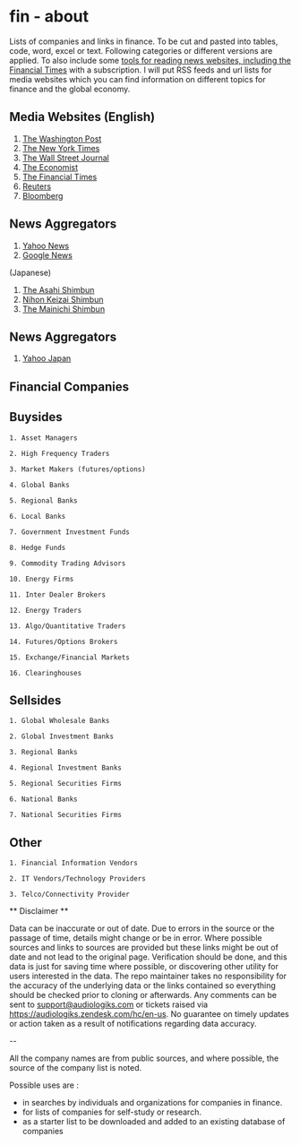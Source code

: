 # fin - about
Lists of companies and links in finance. To be cut and pasted into tables, code, word, excel or text.
Following categories or different versions are applied. To also include some [tools for reading news websites, including the Financial Times](https://github.com/ServeMotor/fin/tree/main/sources/research/ftsub) with a subscription. I will put RSS feeds and url lists for media websites which you can find information on different topics for finance and the global economy. 

Media Websites (English)
--
1. [The Washington Post](www.washingtonpost.com)
2. [The New York Times](www.nyt.com)
3. [The Wall Street Journal](www.wsj.com)
4. [The Economist](www.economist.com)
5. [The Financial Times](www.ft.com)
6. [Reuters](www.reuters.com)
7. [Bloomberg](www.bloomberg.com)

## News Aggregators
1. [Yahoo News](https://news.yahoo.com)
2. [Google News](https://news.google.com)


(Japanese)
1. [The Asahi Shimbun](www.asahi.com)
2. [Nihon Keizai Shimbun](www.nikkei.com)
3. [The Mainichi Shimbun](www.mainichi.com)

## News Aggregators 
1. [Yahoo Japan](https://news.yahoo.co.jp)


Financial Companies
---

## Buysides

    1. Asset Managers

    2. High Frequency Traders

    3. Market Makers (futures/options)

    4. Global Banks

    5. Regional Banks

    6. Local Banks

    7. Government Investment Funds

    8. Hedge Funds

    9. Commodity Trading Advisors

    10. Energy Firms

    11. Inter Dealer Brokers

    12. Energy Traders

    13. Algo/Quantitative Traders

    14. Futures/Options Brokers

    15. Exchange/Financial Markets

    16. Clearinghouses

## Sellsides

    1. Global Wholesale Banks

    2. Global Investment Banks

    3. Regional Banks

    4. Regional Investment Banks

    5. Regional Securities Firms

    6. National Banks

    7. National Securities Firms

## Other

    1. Financial Information Vendors

    2. IT Vendors/Technology Providers

    3. Telco/Connectivity Provider

** Disclaimer **

Data can be inaccurate or out of date. Due to errors in the source or the passage of time, details might change or be in error. Where possible sources and links to sources are provided but these links might be out of date and not lead to the original page. Verification should be done, and this data is just for saving time where possible, or discovering other utility for users interested in the data. The repo maintainer takes no responsibility for the accuracy of the underlying data or the links contained so everything should be checked prior to cloning or afterwards. Any comments can be sent to support@audiologiks.com or tickets raised via https://audiologiks.zendesk.com/hc/en-us. No guarantee on timely updates or action taken as a result of notifications regarding data accuracy.

--

All the company names are from public sources, and where possible, the source of the company list is noted. 

Possible uses are :
- in searches by individuals and organizations for companies in finance. 
- for lists of companies for self-study or research.
- as a starter list to be downloaded and added to an existing database of companies
